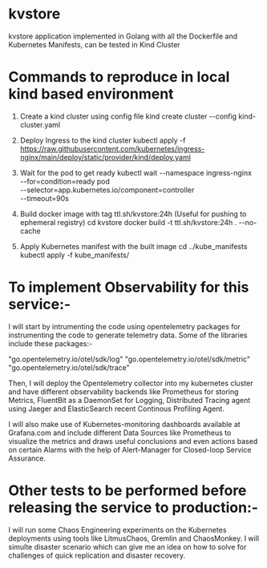 # kvstore
kvstore application implemented in Golang with all the Dockerfile and Kubernetes Manifests, can be tested in Kind Cluster

# Commands to reproduce in local kind based environment

1. Create a kind cluster using config file 
kind create cluster --config kind-cluster.yaml

2. Deploy Ingress to the kind cluster
kubectl apply -f https://raw.githubusercontent.com/kubernetes/ingress-nginx/main/deploy/static/provider/kind/deploy.yaml

3. Wait for the pod to get ready
kubectl wait --namespace ingress-nginx \
  --for=condition=ready pod \
  --selector=app.kubernetes.io/component=controller \
  --timeout=90s

4. Build docker image with tag ttl.sh/kvstore:24h (Useful for pushing to ephemeral registry)
cd kvstore
docker build -t ttl.sh/kvstore:24h . --no-cache

5. Apply Kubernetes manifest with the built image
cd ../kube_manifests
kubectl apply -f kube_manifests/


# To implement Observability for this service:- 

I will start by intrumenting the code using opentelemetry packages for instrumenting the code to generate telemetry data. Some of the libraries include these packages:-

"go.opentelemetry.io/otel/sdk/log"
"go.opentelemetry.io/otel/sdk/metric"
"go.opentelemetry.io/otel/sdk/trace"

Then, I will deploy the Opentelemetry collector into my kubernetes cluster and have different observability backends like Prometheus for storing Metrics, FluentBit as a DaemonSet for Logging, Distributed Tracing agent using Jaeger and ElasticSearch recent Continous Profiling Agent.

I will also make use of Kubernetes-monitoring dashboards available at Grafana.com and include different Data Sources like Prometheus to visualize the metrics and draws useful conclusions and even actions based on certain Alarms with the help of Alert-Manager for Closed-loop Service Assurance.

# Other tests to be performed before releasing the service to production:-

I will run some Chaos Engineering experiments on the Kubernetes deployments using tools like LitmusChaos, Gremlin and ChaosMonkey. 
I will simulte disaster scenario which can give me an idea on how to solve for challenges of quick replication and disaster recovery. 